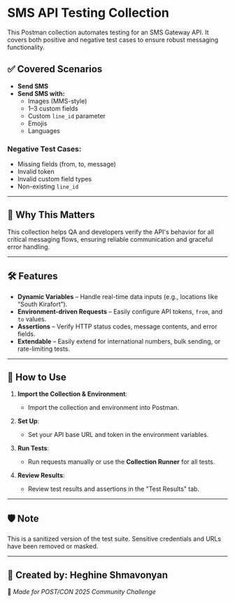 # SMS API Testing Collection

This Postman collection automates testing for an SMS Gateway API. It covers both positive and negative test cases to ensure robust messaging functionality.

## ✅ Covered Scenarios

- **Send SMS**
- **Send SMS with:**
  - Images (MMS-style)
  - 1–3 custom fields
  - Custom `line_id` parameter
  - Emojis
  - Languages

### Negative Test Cases:

- Missing fields (from, to, message)
- Invalid token
- Invalid custom field types
- Non-existing `line_id`

---

## 🧠 Why This Matters

This collection helps QA and developers verify the API's behavior for all critical messaging flows, ensuring reliable communication and graceful error handling.

---

## 🛠️ Features

- **Dynamic Variables** – Handle real-time data inputs (e.g., locations like “South Kirafort”).
- **Environment-driven Requests** – Easily configure API tokens, `from`, and `to` values.
- **Assertions** – Verify HTTP status codes, message contents, and error fields.
- **Extendable** – Easily extend for international numbers, bulk sending, or rate-limiting tests.

---

## 🚀 How to Use

1. **Import the Collection & Environment**: 
   - Import the collection and environment into Postman.

2. **Set Up**:
   - Set your API base URL and token in the environment variables.

3. **Run Tests**:
   - Run requests manually or use the **Collection Runner** for all tests.

4. **Review Results**:
   - Review test results and assertions in the "Test Results" tab.

---

## 🛡️ Note

This is a sanitized version of the test suite. Sensitive credentials and URLs have been removed or masked.

---

## 👤 Created by: Heghine Shmavonyan

🔧 _Made for POST/CON 2025 Community Challenge_
